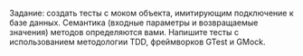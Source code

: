 Задание: создать тесты с моком объекта, имитирующим подключение к базе данных.
Семантика (входные параметры и возвращаемые значения) методов определяются вами.
Напишите тесты с использованием методологии TDD, фреймворков GTest и GMock.
